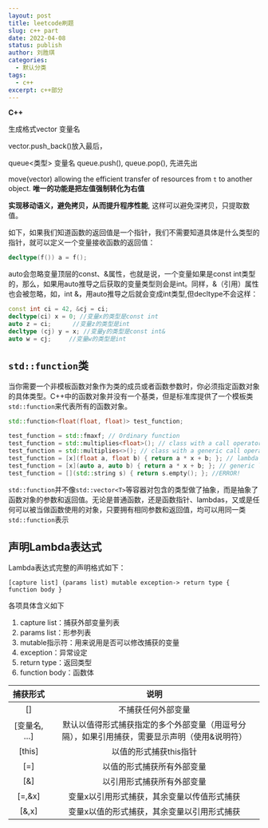 ```yaml
---
layout: post
title: leetcode刷题
slug: c++ part
date: 2022-04-08
status: publish
author: 刘胜琪
categories: 
  - 默认分类
tags: 
  - c++
excerpt: c++部分
---
```


**C++**

生成格式vector<int> 变量名

vector.push_back()放入最后，

queue<类型> 变量名 queue.push(), queue.pop(), 先进先出

move(vector) allowing the efficient transfer of resources from `t` to another object. **唯一的功能是把左值强制转化为右值**

**实现移动语义，避免拷贝，从而提升程序性能**, 这样可以避免深拷贝，只提取数值。



如下，如果我们知道函数的返回值是一个指针，我们不需要知道具体是什么类型的指针，就可以定义一个变量接收函数的返回值：

```cpp
decltype(f()) a = f();
```

auto会忽略变量顶层的const、&属性，也就是说，一个变量如果是const int类型的，那么，如果用auto推导之后获取的变量类型则会是int。同样，&（引用）属性也会被忽略，如，int &，用auto推导之后就会变成int类型,但decltype不会这样：

```cpp
const int ci = 42, &cj = ci;
decltype(ci) x = 0; //变量x的类型是const int
auto z = ci;      //变量z的类型是int
decltype (cj) y = x; //变量y的类型是const int&
auto w = cj;     //变量w的类型是int
```



## **`std::function`类**

当你需要一个非模板函数对象作为类的成员或者函数参数时，你必须指定函数对象的具体类型。C++中的函数对象并没有一个基类，但是标准库提供了一个模板类`std::function`来代表所有的函数对象。

```cpp
std::function<float(float, float)> test_function;

test_function = std::fmaxf; // Ordinary function
test_function = std::multiplies<float>(); // class with a call operator
test_function = std::multiplies<>(); // class with a generic call operator
test_function = [x](float a, float b) { return a * x + b; }; // lambda
test_function = [x](auto a, auto b) { return a * x + b; }; // generic lambda
test_function = [](std::string s) { return s.empty(); }; //ERROR!
```

`std::function`并不像`std::vector<T>`等容器对包含的类型做了抽象，而是抽象了函数对象的参数和返回值。无论是普通函数，还是函数指针、lambdas，又或是任何可以被当做函数使用的对象，只要拥有相同参数和返回值，均可以用同一类`std::function`表示



## **声明Lambda表达式**

Lambda表达式完整的声明格式如下：

```
[capture list] (params list) mutable exception-> return type { function body }
```

各项具体含义如下

1. capture list：捕获外部变量列表
2. params list：形参列表
3. mutable指示符：用来说用是否可以修改捕获的变量
4. exception：异常设定
5. return type：返回类型
6. function body：函数体

|  捕获形式   |                             说明                             |
| :---------: | :----------------------------------------------------------: |
|     []      |                      不捕获任何外部变量                      |
| [变量名, …] | 默认以值得形式捕获指定的多个外部变量（用逗号分隔），如果引用捕获，需要显示声明（使用&说明符） |
|   [this]    |                    以值的形式捕获this指针                    |
|     [=]     |                  以值的形式捕获所有外部变量                  |
|     [&]     |                  以引用形式捕获所有外部变量                  |
|   [=,&x]    |         变量x以引用形式捕获，其余变量以传值形式捕获          |
|    [&,x]    |         变量x以值的形式捕获，其余变量以引用形式捕获          |

